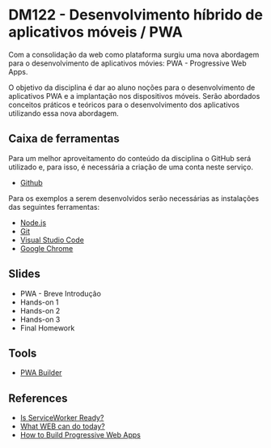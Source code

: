 # DM122 - Desenvolvimento híbrido de aplicativos móveis / PWA

Com a consolidação da web como plataforma surgiu uma nova abordagem para o desenvolvimento de aplicativos móvies: PWA - Progressive Web Apps.

O objetivo da disciplina é dar ao aluno noções para o desenvolvimento de aplicativos PWA e a implantação nos dispositivos móveis. Serão abordados conceitos práticos e teóricos para o desenvolvimento dos aplicativos utilizando essa nova abordagem.

## Caixa de ferramentas

Para um melhor aproveitamento do conteúdo da disciplina o GitHub será utilizado e, para isso, é necessária a criação de uma conta neste serviço.

- [Github](https://github.com/)

Para os exemplos a serem desenvolvidos serão necessárias as instalações das seguintes ferramentas:

- [Node.js](https://nodejs.org/en/)
- [Git](http://git-scm.com/)
- [Visual Studio Code](https://code.visualstudio.com/)
- [Google Chrome](https://www.google.com/chrome/browser/desktop/index.html3)

## Slides

- PWA - Breve Introdução
- Hands-on 1
- Hands-on 2
- Hands-on 3
- Final Homework

## Tools

- [PWA Builder](https://www.pwabuilder.com/)

## References

- [Is ServiceWorker Ready?](https://jakearchibald.github.io/isserviceworkerready/)
- [What WEB can do today?](https://whatwebcando.today/)
- [How to Build Progressive Web Apps](https://www.outsystems.com/blog/posts/how-to-build-progressive-web-apps/)
